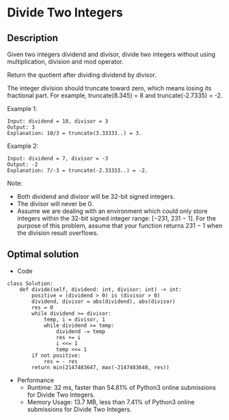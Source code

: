 # Divide Two Integers

## Description
Given two integers dividend and divisor, divide two integers without using multiplication, division and mod operator.

Return the quotient after dividing dividend by divisor.

The integer division should truncate toward zero, which means losing its fractional part. 
For example, truncate(8.345) = 8 and truncate(-2.7335) = -2.

Example 1:
```
Input: dividend = 10, divisor = 3
Output: 3
Explanation: 10/3 = truncate(3.33333..) = 3.
```
Example 2:
```
Input: dividend = 7, divisor = -3
Output: -2
Explanation: 7/-3 = truncate(-2.33333..) = -2.
```
Note:
- Both dividend and divisor will be 32-bit signed integers.
- The divisor will never be 0.
- Assume we are dealing with an environment which could only store integers within the 32-bit signed integer range: [−231,  231 − 1]. 
For the purpose of this problem, assume that your function returns 231 − 1 when the division result overflows.

## Optimal solution
- Code
```
class Solution:
    def divide(self, dividend: int, divisor: int) -> int:
        positive = (dividend > 0) is (divisor > 0)
        dividend, divisor = abs(dividend), abs(divisor)
        res = 0
        while dividend >= divisor:
            temp, i = divisor, 1
            while dividend >= temp:
                dividend -= temp
                res += i
                i <<= 1
                temp <<= 1
        if not positive:
            res = - res
        return min(2147483647, max(-2147483648, res))
```
- Performance
  - Runtime: 32 ms, faster than 54.81% of Python3 online submissions for Divide Two Integers.
  - Memory Usage: 13.7 MB, less than 7.41% of Python3 online submissions for Divide Two Integers.
